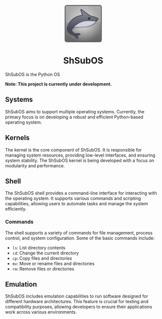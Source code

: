 <p align="center">
  <img src="icossos.png" alt="Icon" width="120" height="120" style="padding: 0;">
</p>
<h1 align="center">ShSubOS</h1>

ShSubOS is the Python OS

**Note: This project is currently under development.**

## Systems
ShSubOS aims to support multiple operating systems. Currently, the primary focus is on developing a robust and efficient Python-based operating system.

## Kernels
The kernel is the core component of ShSubOS. It is responsible for managing system resources, providing low-level interfaces, and ensuring system stability. The ShSubOS kernel is being developed with a focus on modularity and performance.

## Shell
The ShSubOS shell provides a command-line interface for interacting with the operating system. It supports various commands and scripting capabilities, allowing users to automate tasks and manage the system efficiently.

### Commands
The shell supports a variety of commands for file management, process control, and system configuration. Some of the basic commands include:
- `ls`: List directory contents
- `cd`: Change the current directory
- `cp`: Copy files and directories
- `mv`: Move or rename files and directories
- `rm`: Remove files or directories

## Emulation
ShSubOS includes emulation capabilities to run software designed for different hardware architectures. This feature is crucial for testing and compatibility purposes, allowing developers to ensure their applications work across various environments.
